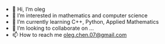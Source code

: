 - 👋 Hi, I’m oleg
- 👀 I’m interested in mathematics and computer science
- 🌱 I’m currently learning C++, Python, Applied Mathematics
- 💞️ I’m looking to collaborate on ...
- 📫 How to reach me oleg.chen.07@gmail.com

<!---
pockettaiga/pockettaiga is a ✨ special ✨ repository because its `README.md` (this file) appears on your GitHub profile.
You can click the Preview link to take a look at your changes.
--->
